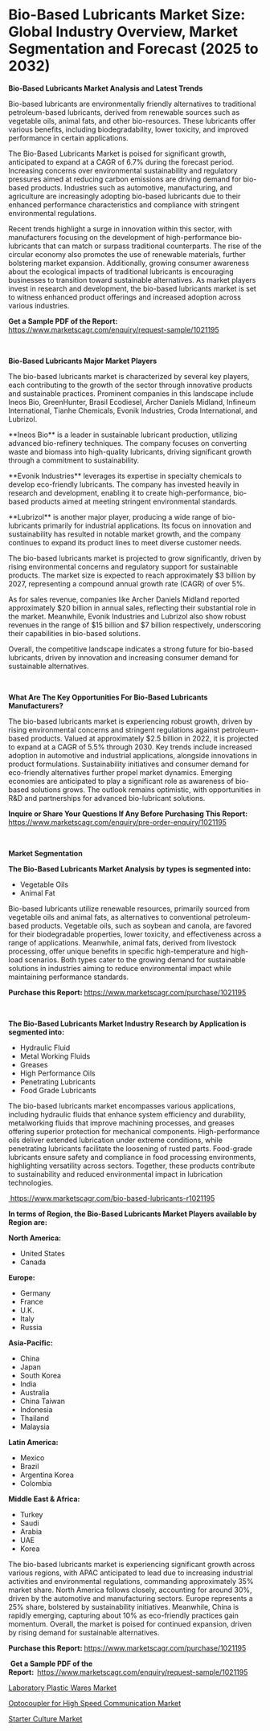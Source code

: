 <p><h1>Bio-Based Lubricants Market Size: Global Industry Overview, Market Segmentation and Forecast (2025 to 2032)</h1></p><p><strong>Bio-Based Lubricants Market Analysis and Latest Trends</strong></p>
<p><p>Bio-based lubricants are environmentally friendly alternatives to traditional petroleum-based lubricants, derived from renewable sources such as vegetable oils, animal fats, and other bio-resources. These lubricants offer various benefits, including biodegradability, lower toxicity, and improved performance in certain applications.</p><p>The Bio-Based Lubricants Market is poised for significant growth, anticipated to expand at a CAGR of 6.7% during the forecast period. Increasing concerns over environmental sustainability and regulatory pressures aimed at reducing carbon emissions are driving demand for bio-based products. Industries such as automotive, manufacturing, and agriculture are increasingly adopting bio-based lubricants due to their enhanced performance characteristics and compliance with stringent environmental regulations.</p><p>Recent trends highlight a surge in innovation within this sector, with manufacturers focusing on the development of high-performance bio-lubricants that can match or surpass traditional counterparts. The rise of the circular economy also promotes the use of renewable materials, further bolstering market expansion. Additionally, growing consumer awareness about the ecological impacts of traditional lubricants is encouraging businesses to transition toward sustainable alternatives. As market players invest in research and development, the bio-based lubricants market is set to witness enhanced product offerings and increased adoption across various industries.</p></p>
<p><strong>Get a Sample PDF of the Report:&nbsp;</strong> <a href="https://www.marketscagr.com/enquiry/request-sample/1021195?utm_campaign=2136&utm_medium=2&utm_source=Github&utm_content=ia&utm_term=21032025&utm_id=bio-based-lubricants">https://www.marketscagr.com/enquiry/request-sample/1021195</a></p>
<p>&nbsp;</p>
<p><strong>Bio-Based Lubricants Major Market Players</strong></p>
<p><p>The bio-based lubricants market is characterized by several key players, each contributing to the growth of the sector through innovative products and sustainable practices. Prominent companies in this landscape include Ineos Bio, GreenHunter, Brasil Ecodiesel, Archer Daniels Midland, Infineum International, Tianhe Chemicals, Evonik Industries, Croda International, and Lubrizol.</p><p>**Ineos Bio** is a leader in sustainable lubricant production, utilizing advanced bio-refinery techniques. The company focuses on converting waste and biomass into high-quality lubricants, driving significant growth through a commitment to sustainability. </p><p>**Evonik Industries** leverages its expertise in specialty chemicals to develop eco-friendly lubricants. The company has invested heavily in research and development, enabling it to create high-performance, bio-based products aimed at meeting stringent environmental standards.</p><p>**Lubrizol** is another major player, producing a wide range of bio-lubricants primarily for industrial applications. Its focus on innovation and sustainability has resulted in notable market growth, and the company continues to expand its product lines to meet diverse customer needs.</p><p>The bio-based lubricants market is projected to grow significantly, driven by rising environmental concerns and regulatory support for sustainable products. The market size is expected to reach approximately $3 billion by 2027, representing a compound annual growth rate (CAGR) of over 5%.</p><p>As for sales revenue, companies like Archer Daniels Midland reported approximately $20 billion in annual sales, reflecting their substantial role in the market. Meanwhile, Evonik Industries and Lubrizol also show robust revenues in the range of $15 billion and $7 billion respectively, underscoring their capabilities in bio-based solutions.</p><p>Overall, the competitive landscape indicates a strong future for bio-based lubricants, driven by innovation and increasing consumer demand for sustainable alternatives.</p></p>
<p>&nbsp;</p>
<p><strong>What Are The Key Opportunities For Bio-Based Lubricants Manufacturers?</strong></p>
<p><p>The bio-based lubricants market is experiencing robust growth, driven by rising environmental concerns and stringent regulations against petroleum-based products. Valued at approximately $2.5 billion in 2022, it is projected to expand at a CAGR of 5.5% through 2030. Key trends include increased adoption in automotive and industrial applications, alongside innovations in product formulations. Sustainability initiatives and consumer demand for eco-friendly alternatives further propel market dynamics. Emerging economies are anticipated to play a significant role as awareness of bio-based solutions grows. The outlook remains optimistic, with opportunities in R&D and partnerships for advanced bio-lubricant solutions.</p></p>
<p><strong>Inquire or Share Your Questions If Any Before Purchasing This Report:</strong> <a href="https://www.marketscagr.com/enquiry/pre-order-enquiry/1021195?utm_campaign=2136&utm_medium=2&utm_source=Github&utm_content=ia&utm_term=21032025&utm_id=bio-based-lubricants">https://www.marketscagr.com/enquiry/pre-order-enquiry/1021195</a></p>
<p>&nbsp;</p>
<p><strong>Market Segmentation</strong></p>
<p><strong>The Bio-Based Lubricants Market Analysis by types is segmented into:</strong></p>
<p><ul><li>Vegetable Oils</li><li>Animal Fat</li></ul></p>
<p><p>Bio-based lubricants utilize renewable resources, primarily sourced from vegetable oils and animal fats, as alternatives to conventional petroleum-based products. Vegetable oils, such as soybean and canola, are favored for their biodegradable properties, lower toxicity, and effectiveness across a range of applications. Meanwhile, animal fats, derived from livestock processing, offer unique benefits in specific high-temperature and high-load scenarios. Both types cater to the growing demand for sustainable solutions in industries aiming to reduce environmental impact while maintaining performance standards.</p></p>
<p><strong>Purchase this Report:&nbsp;</strong><a href="https://www.marketscagr.com/purchase/1021195?utm_campaign=2136&utm_medium=2&utm_source=Github&utm_content=ia&utm_term=21032025&utm_id=bio-based-lubricants">https://www.marketscagr.com/purchase/1021195</a></p>
<p>&nbsp;</p>
<p><strong>The Bio-Based Lubricants Market Industry Research by Application is segmented into:</strong></p>
<p><ul><li>Hydraulic Fluid</li><li>Metal Working Fluids</li><li>Greases</li><li>High Performance Oils</li><li>Penetrating Lubricants</li><li>Food Grade Lubricants</li></ul></p>
<p><p>The bio-based lubricants market encompasses various applications, including hydraulic fluids that enhance system efficiency and durability, metalworking fluids that improve machining processes, and greases offering superior protection for mechanical components. High-performance oils deliver extended lubrication under extreme conditions, while penetrating lubricants facilitate the loosening of rusted parts. Food-grade lubricants ensure safety and compliance in food processing environments, highlighting versatility across sectors. Together, these products contribute to sustainability and reduced environmental impact in lubrication technologies.</p></p>
<p><a href="https://www.marketscagr.com/bio-based-lubricants-r1021195?utm_campaign=2136&utm_medium=2&utm_source=Github&utm_content=ia&utm_term=21032025&utm_id=bio-based-lubricants">&nbsp;https://www.marketscagr.com/bio-based-lubricants-r1021195</a></p>
<p><strong>In terms of Region, the Bio-Based Lubricants Market Players available by Region are:</strong></p>
<p>
    <p> <strong> North America: </strong>
        <ul>
            <li>United States</li>
            <li>Canada</li>
        </ul>
        </p> 
    <p> <strong> Europe: </strong>
        <ul>
            <li>Germany</li>
            <li>France</li>
            <li>U.K.</li>
            <li>Italy</li>
            <li>Russia</li>
        </ul>
        </p> 
    <p> <strong> Asia-Pacific: </strong>
        <ul>
            <li>China</li>
            <li>Japan</li>
            <li>South Korea</li>
            <li>India</li>
            <li>Australia</li>
            <li>China Taiwan</li>
            <li>Indonesia</li>
            <li>Thailand</li>
            <li>Malaysia</li>
        </ul>
        </p> 
    <p> <strong> Latin America: </strong>
        <ul>
            <li>Mexico</li>
            <li>Brazil</li>
            <li>Argentina Korea</li>
            <li>Colombia</li>
        </ul>
        </p> 
    <p> <strong> Middle East & Africa: </strong>
        <ul>
            <li>Turkey</li>
            <li>Saudi</li>
            <li>Arabia</li>
            <li>UAE</li>
            <li>Korea</li>
        </ul>
    </p>
    </p>
<p><p>The bio-based lubricants market is experiencing significant growth across various regions, with APAC anticipated to lead due to increasing industrial activities and environmental regulations, commanding approximately 35% market share. North America follows closely, accounting for around 30%, driven by the automotive and manufacturing sectors. Europe represents a 25% share, bolstered by sustainability initiatives. Meanwhile, China is rapidly emerging, capturing about 10% as eco-friendly practices gain momentum. Overall, the market is poised for continued expansion, driven by rising demand for sustainable alternatives.</p></p>
<p><strong>Purchase this Report: </strong><a href="https://www.marketscagr.com/purchase/1021195?utm_campaign=2136&utm_medium=2&utm_source=Github&utm_content=ia&utm_term=21032025&utm_id=bio-based-lubricants">https://www.marketscagr.com/purchase/1021195</a></p>
<p>&nbsp;<strong>Get a Sample PDF of the Report:&nbsp;&nbsp;</strong><a href="https://www.marketscagr.com/enquiry/request-sample/1021195?utm_campaign=2136&utm_medium=2&utm_source=Github&utm_content=ia&utm_term=21032025&utm_id=bio-based-lubricants">https://www.marketscagr.com/enquiry/request-sample/1021195</a></p>
<p><strong></strong></p>
<p><p><a href="https://github.com/dringals/Market-Research-Report-List-6/blob/main/laboratory-plastic-wares-market.md?utm_campaign=2136&utm_medium=2&utm_source=Github&utm_content=ia&utm_term=21032025&utm_id=bio-based-lubricants">Laboratory Plastic Wares Market</a></p><p><a href="https://github.com/tona7vba/Market-Research-Report-List-1/blob/main/optocoupler-for-high-speed-communication-market.md?utm_campaign=2136&utm_medium=2&utm_source=Github&utm_content=ia&utm_term=21032025&utm_id=bio-based-lubricants">Optocoupler for High Speed Communication Market</a></p><p><a href="https://github.com/krookplier6h/Market-Research-Report-List-1/blob/main/starter-culture-market.md?utm_campaign=2136&utm_medium=2&utm_source=Github&utm_content=ia&utm_term=21032025&utm_id=bio-based-lubricants">Starter Culture Market</a></p></p>